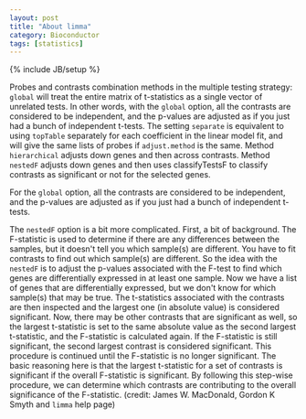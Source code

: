 ```yaml
---
layout: post
title: "About limma"
category: Bioconductor
tags: [statistics]
---
```

{% include JB/setup %}


Probes and contrasts combination methods in the multiple testing strategy: `global` will treat the entire matrix of t-statistics as a single vector of unrelated tests. In other words, with the `global` option, all the contrasts are considered to be independent, and the p-values are adjusted as if you just had a bunch of independent t-tests. The setting `separate` is equivalent to using `topTable` separately for each coefficient in the linear model fit, and will give the same lists of probes if `adjust.method` is the same. Method `hierarchical` adjusts down genes and then across contrasts. Method `nestedF` adjusts down genes and then uses classifyTestsF to classify contrasts as significant or not for the selected genes. 

For the `global` option, all the contrasts are considered to be independent, and the p-values are adjusted as if you just had a bunch of independent t-tests. 

The `nestedF` option is a bit more complicated. First, a bit of background. The F-statistic is used to determine if there are any differences between the samples, but it doesn't tell you which sample(s) are different. You have to fit contrasts to find out which sample(s) are different. So the idea with the `nestedF` is to adjust the p-values associated with the F-test to find which genes are differentially expressed in at least one sample. Now we have a list of genes that are differentially expressed, but we don't know for which sample(s) that may be true. The t-statistics associated with the contrasts are then inspected and the largest one (in absolute value) is considered significant. Now, there may be other contrasts that are significant as well, so the largest t-statistic is set to the same absolute value as the second largest t-statistic, and the F-statistic is calculated again. If the F-statistic is still significant, the second largest contrast is considered significant. This procedure is continued until the F-statistic is no longer significant. 
The basic reasoning here is that the largest t-statistic for a set of contrasts is significant if the overall F-statistic is significant. By following this step-wise procedure, we can determine which contrasts are contributing to the overall significance of the F-statistic. 
(credit: James W. MacDonald, Gordon K Smyth and `limma` help page)